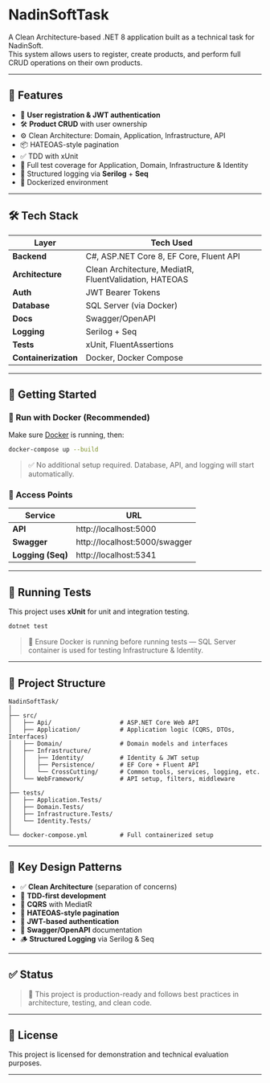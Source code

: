 # NadinSoftTask

A Clean Architecture-based .NET 8 application built as a technical task for NadinSoft.  
This system allows users to register, create products, and perform full CRUD operations on their own products.

---

## 🚀 Features

- 🔐 **User registration & JWT authentication**
- 🛠️ **Product CRUD** with user ownership
- ⚙️ Clean Architecture: Domain, Application, Infrastructure, API
- 📦 HATEOAS-style pagination
- ✅ TDD with xUnit
- 🧪 Full test coverage for Application, Domain, Infrastructure & Identity
- 🧾 Structured logging via **Serilog** + **Seq**
- 🐳 Dockerized environment

---

## 🛠️ Tech Stack

| Layer        | Tech Used                                                |
|--------------|----------------------------------------------------------|
| **Backend**  | C#, ASP.NET Core 8, EF Core, Fluent API                  |
| **Architecture** | Clean Architecture, MediatR, FluentValidation, HATEOAS |
| **Auth**     | JWT Bearer Tokens                                        |
| **Database** | SQL Server (via Docker)                                  |
| **Docs**     | Swagger/OpenAPI                                          |
| **Logging**  | Serilog + Seq                                            |
| **Tests**    | xUnit, FluentAssertions                                  |
| **Containerization** | Docker, Docker Compose                          |

---

## 🧾 Getting Started

### 🐳 Run with Docker (Recommended)

Make sure [Docker](https://www.docker.com/) is running, then:

```bash
docker-compose up --build
```

> ✅ No additional setup required. Database, API, and logging will start automatically.

### 🔗 Access Points

| Service       | URL                             |
|---------------|----------------------------------|
| **API**       | http://localhost:5000            |
| **Swagger**   | http://localhost:5000/swagger    |
| **Logging (Seq)** | http://localhost:5341         |

---

## 🧪 Running Tests

This project uses **xUnit** for unit and integration testing.

```bash
dotnet test
```

> 🐳 Ensure Docker is running before running tests — SQL Server container is used for testing Infrastructure & Identity.

---

## 📂 Project Structure

```
NadinSoftTask/
│
├── src/
│   ├── Api/                   # ASP.NET Core Web API
│   ├── Application/           # Application logic (CQRS, DTOs, Interfaces)
│   ├── Domain/                # Domain models and interfaces
│   ├── Infrastructure/
│   │   ├── Identity/          # Identity & JWT setup
│   │   ├── Persistence/       # EF Core + Fluent API
│   │   └── CrossCutting/      # Common tools, services, logging, etc.
│   └── WebFramework/          # API setup, filters, middleware
│
├── tests/
│   ├── Application.Tests/
│   ├── Domain.Tests/
│   ├── Infrastructure.Tests/
│   └── Identity.Tests/
│
└── docker-compose.yml         # Full containerized setup
```

---

## 📌 Key Design Patterns

- ✅ **Clean Architecture** (separation of concerns)
- 🧪 **TDD-first development**
- 🔁 **CQRS** with MediatR
- 🧭 **HATEOAS-style pagination**
- 🔐 **JWT-based authentication**
- 📄 **Swagger/OpenAPI** documentation
- 🪵 **Structured Logging** via Serilog & Seq

---

## ✅ Status

> 🔨 This project is production-ready and follows best practices in architecture, testing, and clean code.

---

## 📃 License

This project is licensed for demonstration and technical evaluation purposes.

---

